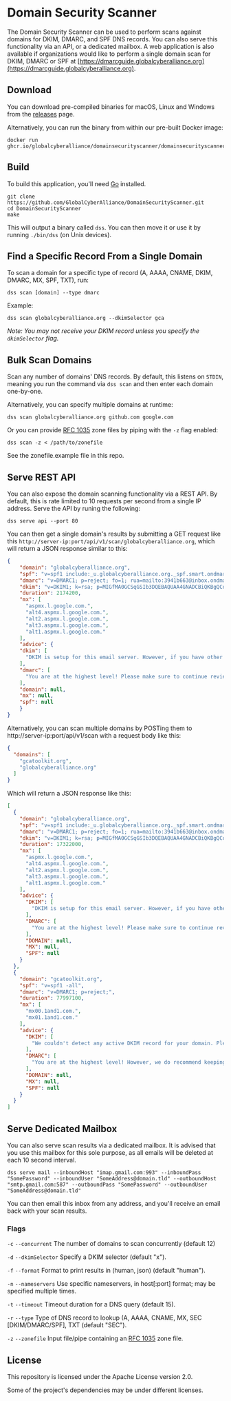 # Domain Security Scanner
The Domain Security Scanner can be used to perform scans against domains for DKIM, DMARC, and SPF DNS records. You can also serve this functionality via an API, or a dedicated mailbox. A web application is also available if organizations would like to perform a single domain scan for DKIM, DMARC or SPF at [https://dmarcguide.globalcyberalliance.org](https://dmarcguide.globalcyberalliance.org).

## Download
You can download pre-compiled binaries for macOS, Linux and Windows from the [releases](https://github.com/GlobalCyberAlliance/DomainSecurityScanner/releases) page.

Alternatively, you can run the binary from within our pre-built Docker image:

```shell
docker run ghcr.io/globalcyberalliance/domainsecurityscanner/domainsecurityscanner:latest
```

## Build

To build this application, you'll need [Go](https://golang.org/) installed.

```shell
git clone https://github.com/GlobalCyberAlliance/DomainSecurityScanner.git
cd DomainSecurityScanner
make
```

This will output a binary called `dss`. You can then move it or use it by running `./bin/dss` (on Unix devices).

## Find a Specific Record From a Single Domain
To scan a domain for a specific type of record (A, AAAA, CNAME, DKIM, DMARC, MX, SPF, TXT), run:

`dss scan [domain] --type dmarc`

Example:

`dss scan globalcyberalliance.org --dkimSelector gca`

*Note: You may not receive your DKIM record unless you specify the `dkimSelector` flag.*

## Bulk Scan Domains

Scan any number of domains' DNS records. By default, this listens on `STDIN`, meaning you run the command via `dss scan` and then enter each domain one-by-one.

Alternatively, you can specify multiple domains at runtime:

`dss scan globalcyberalliance.org github.com google.com`

Or you can provide [RFC 1035](https://tools.ietf.org/html/rfc1035) zone files by piping with the `-z` flag enabled:

`dss scan -z < /path/to/zonefile`

See the zonefile.example file in this repo.

## Serve REST API

You can also expose the domain scanning functionality via a REST API. By default, this is rate limited to 10 requests per second from a single IP address. Serve the API by runing the following:

`dss serve api --port 80`

You can then get a single domain's results by submitting a GET request like this `http://server-ip:port/api/v1/scan/globalcyberalliance.org`, which will return a JSON response similar to this:

```json
{
    "domain": "globalcyberalliance.org",
    "spf": "v=spf1 include:_u.globalcyberalliance.org._spf.smart.ondmarc.com -all",
    "dmarc": "v=DMARC1; p=reject; fo=1; rua=mailto:3941b663@inbox.ondmarc.com,mailto:2zw1qguv@ag.dmarcian.com,mailto:dmarc_agg@vali.email; ruf=mailto:2zw1qguv@fr.dmarcian.com,mailto:gca-ny-sc@globalcyberalliance.org;",
    "dkim": "v=DKIM1; k=rsa; p=MIGfMA0GCSqGSIb3DQEBAQUAA4GNADCBiQKBgQCqPnV7+e5SuK77YHtzO815h/qofRr/ZCnCzER9CnHQX3HXfmVrhWoCMG6p4HpWVN1uZhsuqMdeOtwzh4DCvlb2D7BDoQAbTUdb9tEZ1sY4pOqUgYfjVLmJXztN8HfLj2fbqvOZEnUPNNHb4RGouSFUBpLsTMTCodIfF/xSZfGNZQIDAQAB",
    "duration": 2174200,
    "mx": [
      "aspmx.l.google.com.",
      "alt4.aspmx.l.google.com.",
      "alt2.aspmx.l.google.com.",
      "alt3.aspmx.l.google.com.",
      "alt1.aspmx.l.google.com."
    ],
    "advice": {
    "dkim": [
      "DKIM is setup for this email server. However, if you have other 3rd party systems, please send a test email to confirm DKIM is setup properly."
    ],
    "dmarc": [
      "You are at the highest level! Please make sure to continue reviewing the reports and make the appropriate adjustments, if needed."
    ],
    "domain": null,
    "mx": null,
    "spf": null
    }
}
```

Alternatively, you can scan multiple domains by POSTing them to http://server-ip:port/api/v1/scan with a request body like this:

```json
{
  "domains": [
    "gcatoolkit.org",
    "globalcyberalliance.org"
  ]
}
```

Which will return a JSON response like this:

```json
[
  {
    "domain": "globalcyberalliance.org",
    "spf": "v=spf1 include:_u.globalcyberalliance.org._spf.smart.ondmarc.com -all",
    "dmarc": "v=DMARC1; p=reject; fo=1; rua=mailto:3941b663@inbox.ondmarc.com,mailto:2zw1qguv@ag.dmarcian.com,mailto:dmarc_agg@vali.email; ruf=mailto:2zw1qguv@fr.dmarcian.com,mailto:gca-ny-sc@globalcyberalliance.org;",
    "dkim": "v=DKIM1; k=rsa; p=MIGfMA0GCSqGSIb3DQEBAQUAA4GNADCBiQKBgQCqPnV7+e5SuK77YHtzO815h/qofRr/ZCnCzER9CnHQX3HXfmVrhWoCMG6p4HpWVN1uZhsuqMdeOtwzh4DCvlb2D7BDoQAbTUdb9tEZ1sY4pOqUgYfjVLmJXztN8HfLj2fbqvOZEnUPNNHb4RGouSFUBpLsTMTCodIfF/xSZfGNZQIDAQAB",
    "duration": 17322000,
    "mx": [
      "aspmx.l.google.com.",
      "alt4.aspmx.l.google.com.",
      "alt2.aspmx.l.google.com.",
      "alt3.aspmx.l.google.com.",
      "alt1.aspmx.l.google.com."
    ],
    "advice": {
      "DKIM": [
        "DKIM is setup for this email server. However, if you have other 3rd party systems, please send a test email to confirm DKIM is setup properly."
      ],
      "DMARC": [
        "You are at the highest level! Please make sure to continue reviewing the reports and make the appropriate adjustments, if needed."
      ],
      "DOMAIN": null,
      "MX": null,
      "SPF": null
    }
  },
  {
    "domain": "gcatoolkit.org",
    "spf": "v=spf1 -all",
    "dmarc": "v=DMARC1; p=reject;",
    "duration": 77997100,
    "mx": [
      "mx00.1and1.com.",
      "mx01.1and1.com."
    ],
    "advice": {
      "DKIM": [
        "We couldn't detect any active DKIM record for your domain. Please visit https://dmarcguide.globalcyberalliance.org to fix this."
      ],
      "DMARC": [
        "You are at the highest level! However, we do recommend keeping reports enabled (via the rua tag) in case any issues may arise and you can review reports to see if DMARC is the cause."
      ],
      "DOMAIN": null,
      "MX": null,
      "SPF": null
    }
  }
]
```

## Serve Dedicated Mailbox

You can also serve scan results via a dedicated mailbox. It is advised that you use this mailbox for this sole purpose, as all emails will be deleted at each 10 second interval.

```shell
dss serve mail --inboundHost "imap.gmail.com:993" --inboundPass "SomePassword" --inboundUser "SomeAddress@domain.tld" --outboundHost "smtp.gmail.com:587" --outboundPass "SomePassword" --outboundUser "SomeAddress@domain.tld"
```

You can then email this inbox from any address, and you'll receive an email back with your scan results.

### Flags

`-c` `--concurrent` The number of domains to scan concurrently (default 12)

`-d` `--dkimSelector` Specify a DKIM selector (default "x").

`-f` `--format` Format to print results in (human, json) (default "human").

`-n` `--nameservers` Use specific nameservers, in host[:port] format; may be specified multiple times.

`-t` `--timeout` Timeout duration for a DNS query (default 15).

`-r` `--type` Type of DNS record to lookup (A, AAAA, CNAME, MX, SEC [DKIM/DMARC/SPF], TXT (default "SEC").

`-z` `--zonefile` Input file/pipe containing an [RFC 1035](https://tools.ietf.org/html/rfc1035) zone file.

## License

This repository is licensed under the Apache License version 2.0.

Some of the project's dependencies may be under different licenses.
